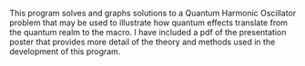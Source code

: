 
This program solves and graphs solutions to a Quantum Harmonic Oscillator problem that may be used to illustrate how quantum effects translate from the quantum realm to the macro.  I have included a pdf of the presentation poster that provides more detail of the theory and methods used in the development of this program.
